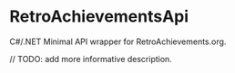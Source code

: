 # RetroAchievementsApi
 C#/.NET Minimal API wrapper for RetroAchievements.org.

// TODO: add more informative description. 
